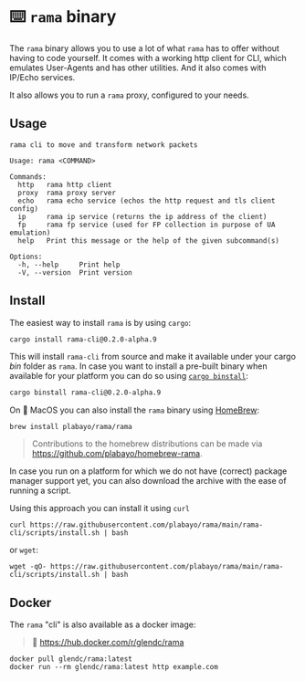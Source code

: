 # ⌨️ `rama` binary

The `rama` binary allows you to use a lot of what `rama` has to offer without
having to code yourself. It comes with a working http client for CLI, which emulates
User-Agents and has other utilities. And it also comes with IP/Echo services.

It also allows you to run a `rama` proxy, configured to your needs.

## Usage

```text
rama cli to move and transform network packets

Usage: rama <COMMAND>

Commands:
  http   rama http client
  proxy  rama proxy server
  echo   rama echo service (echos the http request and tls client config)
  ip     rama ip service (returns the ip address of the client)
  fp     rama fp service (used for FP collection in purpose of UA emulation)
  help   Print this message or the help of the given subcommand(s)

Options:
  -h, --help     Print help
  -V, --version  Print version
```

## Install

The easiest way to install `rama` is by using `cargo`:

```sh
cargo install rama-cli@0.2.0-alpha.9
```

This will install `rama-cli` from source and make it available
under your cargo _bin_ folder as `rama`. In case you want to install
a pre-built binary when available for your platform you can do so
using [`cargo binstall`](https://github.com/cargo-bins/cargo-binstall):

```sh
cargo binstall rama-cli@0.2.0-alpha.9
```

On 🍎 MacOS you can also install the `rama` binary using [HomeBrew](https://brew.sh/):

```
brew install plabayo/rama/rama
```

> Contributions to the homebrew distributions can be made via
> <https://github.com/plabayo/homebrew-rama>.

In case you run on a platform for which we do not have (correct) package manager support yet,
you can also download the archive with the ease of running a script.

Using this approach you can install it using `curl`

```
curl https://raw.githubusercontent.com/plabayo/rama/main/rama-cli/scripts/install.sh | bash
```

or `wget`:

```
wget -qO- https://raw.githubusercontent.com/plabayo/rama/main/rama-cli/scripts/install.sh | bash
```

## Docker

The `rama` "cli" is also available as a docker image:

> 🔗 <https://hub.docker.com/r/glendc/rama>

```
docker pull glendc/rama:latest
docker run --rm glendc/rama:latest http example.com
```
